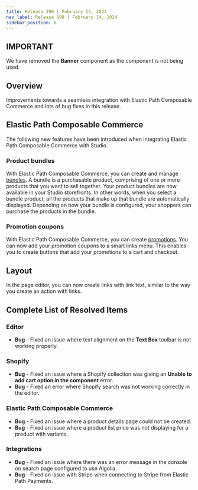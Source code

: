 ```yaml
---
title: Release 190 | February 14, 2024
nav_label: Release 190 | February 14, 2024
sidebar_position: 6
---
```


## IMPORTANT

We have removed the **Banner** component as the component is not being used.

## Overview

Improvements towards a seamless integration with Elastic Path Composable Commerce and lots of bug fixes in this release.

## Elastic Path Composable Commerce

The following new features have been introduced when integrating Elastic Path Composable Commerce with Studio.

### Product bundles

With Elastic Path Composable Commerce, you can create and manage [bundles](/docs/commerce-manager/product-experience-manager/bundles/bundle-configuration). A bundle is a purchasable product, comprising of one or more products that you want to sell together. Your product bundles are now available in your Studio storefronts. In other words, when you select a bundle product, all the products that make up that bundle are automatically displayed. Depending on how your bundle is configured, your shoppers can purchase the products in the bundle.

### Promotion coupons

With Elastic Path Composable Commerce, you can create [promotions](/docs/commerce-manager/promotions-standard/overview). You can now add your promotion coupons to a smart links menu. This enables you to create buttons that add your promotions to a cart and checkout.

## Layout

In the page editor, you can now create links with link text, similar to the way you create an action with links.

## Complete List of Resolved Items

### Editor 

* **Bug** - Fixed an issue where text alignment on the **Text Box** toolbar is not working properly.

### Shopify

* **Bug** - Fixed an issue where a Shopify collection was giving an **Unable to add cart option in the component** error.
* **Bug** - Fixed an error where Shopify search was not working correctly in the editor.

### Elastic Path Composable Commerce

* **Bug** - Fixed an issue where a product details page could not be created.
* **Bug** - Fixed an issue where a product list price was not displaying for a product with variants.

### Integrations

* **Bug** - Fixed an issue where there was an error message in the console on search page configured to use Algolia.
* **Bug** - Fixed an issue with Stripe when connecting to Stripe from Elastic Path Payments.
 

